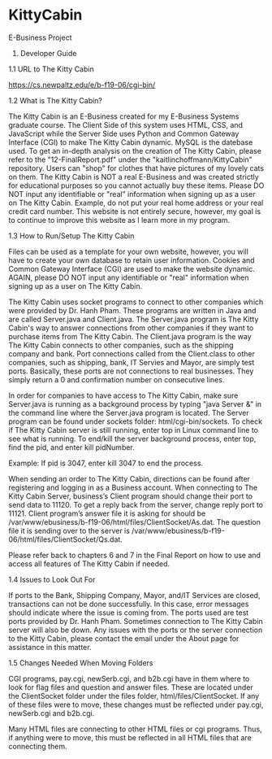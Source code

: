 # KittyCabin
E-Business Project

1. Developer Guide

1.1 URL to The Kitty Cabin

https://cs.newpaltz.edu/e/b-f19-06/cgi-bin/

1.2 What is The Kitty Cabin?

The Kitty Cabin is an E-Business created for my E-Business Systems graduate course. The Client Side of this system uses HTML, CSS, and JavaScript while the Server Side uses Python and Common Gateway Interface (CGI) to make The Kitty Cabin dynamic. MySQL is the datebase used. To get an in-depth analysis on the creation of The Kitty Cabin, please refer to the "12-FinalReport.pdf" under the "kaitlinchoffmann/KittyCabin" repository. Users can "shop" for clothes that have pictures of my lovely cats on them. The Kitty Cabin is NOT a real E-Business and was created strictly for educational purposes so you cannot actually buy these items. Please DO NOT input any identifiable or "real" information when signing up as a user on The Kitty Cabin. Example, do not put your real home address or your real credit card number. This website is not entirely secure, however, my goal is to continue to improve this website as I learn more in my program. 

1.3 How to Run/Setup The Kitty Cabin

Files can be used as a template for your own website, however, you will have to create your own database to retain user information. Cookies and Common Gateway Interface (CGI) are used to make the website dynamic. AGAIN, please DO NOT input any identifiable or "real" information when signing up as a user on The Kitty Cabin.

The Kitty Cabin uses socket programs to connect to other companies which were provided by Dr. Hanh Pham. These programs are written in Java and are called Server.java and Client.java. The Server.java program is The Kitty Cabin's way to answer connections from other companies if they want to purchase items from The Kitty Cabin. The Client.java program is the way The Kitty Cabin connects to other companies, such as the shipping company and bank. Port connections called from the Client.class to other companies, such as shipping, bank, IT Servies and Mayor, are simply test ports. Basically, these ports are not connections to real businesses. They simply return a 0 and confirmation number on consecutive lines. 

In order for companies to have access to The Kitty Cabin, make sure Server.java is running as a background process by typing "java Server &" in the command line where the Server.java program is located. The Server program can be found under sockets folder: html/cgi-bin/sockets.
To check if The Kitty Cabin server is still running, enter top in Linux command line to see what is running. To end/kill the server background process, enter top, find the pid, and enter kill pidNumber. 

Example:
If pid is 3047, enter kill 3047 to end the process. 

When sending an order to The Kitty Cabin, directions can be found after registering and logging in as a Business account. When connecting to The Kitty Cabin Server, business’s Client program should change their port to send data to 11120. To get a reply back from the server, change reply port to 11121. Client program’s answer file it is asking for should be /var/www/ebusiness/b-f19-06/html/files/ClientSocket/As.dat. The question file it is sending over to the server is /var/www/ebusiness/b-f19-06/html/files/ClientSocket/Qs.dat. 

Please refer back to chapters 6 and 7 in the Final Report on how to use and access all features of The Kitty Cabin if needed.

1.4 Issues to Look Out For

If ports to the Bank, Shipping Company, Mayor, and/IT Services are closed, transactions can not be done successfully. In this case, error messages should indicate where the issue is coming from. The ports used are test ports provided by Dr. Hanh Pham. Sometimes connection to The Kitty Cabin server will also be down. Any issues with the ports or the server connection to the Kitty Cabin, please contact the email under the About page for assistance in this matter.   

1.5 Changes Needed When Moving Folders

CGI programs, pay.cgi, newSerb.cgi, and b2b.cgi have in them where to look for flag files and question and answer files. These are located under the ClientSocket folder under the files folder, html/files/ClientSocket. If any of these files were to move, these changes must be reflected under pay.cgi, newSerb.cgi and b2b.cgi. 

Many HTML files are connecting to other HTML files or cgi programs. Thus, if anything were to move, this must be reflected in all HTML files that are connecting them.
